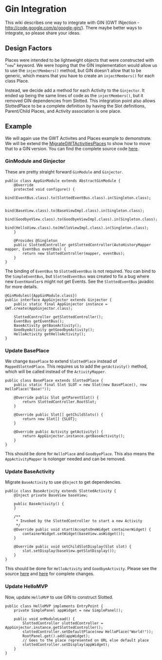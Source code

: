 

# Gin Integration #

This wiki describes one way to integrate with GIN (GWT INjection - http://code.google.com/p/google-gin/).  There maybe better ways to integrate, so please share your ideas.

## Design Factors ##

Places were intended to be lightweight  objects that were constructed with "`new`" keyword.  We were hoping that the GIN implementation would allow us to use the `injectMembers()` method, but GIN doesn't allow that to be generic, which means that you have to create an `injectMembers()` for each class Place.

Instead, we decide add a method for each Activity to the `Ginjector`.  It ended up being the same lines of code as the `injectMembers()`, but it removed GIN dependencies from Slotted.  This integration point also allows SlottedPlace to be a complete definition by having the Slot definitions, Parent/Child Places, and Activity association is one place.

## Example ##

We will again use the GWT Activites and Places example to demonstrate.  We will be extend the [MigrateGWTActivitiesPlaces](MigrateGWTActivitiesPlaces.md) to show how to move that to a GIN version.  You can find the complete source code [here](http://code.google.com/p/slotted/source/browse/#git%2Fexamples%2FGin%2Fsrc%2Fcom%2Fgooglecode%2Fslotted%2Fgin_example%2Fclient).

### GinModule and Ginjector ###

These are pretty straight forward `GinModule` and `Ginjector`.

```
public class AppGinModule extends AbstractGinModule {
    @Override
    protected void configure() {
        bind(EventBus.class).to(SlottedEventBus.class).in(Singleton.class);

        bind(BaseView.class).to(BaseViewImpl.class).in(Singleton.class);
        bind(GoodbyeView.class).to(GoodbyeViewImpl.class).in(Singleton.class);
        bind(HelloView.class).to(HelloViewImpl.class).in(Singleton.class);
    }

    @Provides @Singleton
    public SlottedController getSlottedController(AutoHistoryMapper mapper, EventBus eventBus) {
        return new SlottedController(mapper, eventBus);
    }
}
```

The binding of `EventBus` to `SlottedEventBus` is not required.  You can bind to the `SimpleEventBus`, but `SlottedEventBus` was created to fix a bug where new `EventHandler`s might not get Events.  See the `SlottedEventBus` javadoc for more details.

```
@GinModules({AppGinModule.class})
public interface AppGinjector extends Ginjector {
    public static final AppGinjector instance = GWT.create(AppGinjector.class);

    SlottedController getSlottedController();
    EventBus getEventBus();
    BaseActivity getBaseActivity();
    GoodbyeActivity getGoodbyeActivity();
    HelloActivity getHelloActivity();
}
```

### Update BasePlace ###

We change `BasePlace` to extend `SlottedPlace` instead of `MappedSlottedPlace`.  This requires us to add the `getActivity()` method, which will be called instead of the `ActivityMapper`.

```
public class BasePlace extends SlottedPlace {
    public static final Slot SLOT = new Slot(new BasePlace(), new HelloPlace("Base!"));

    @Override public Slot getParentSlot() {
        return SlottedController.RootSlot;
    }

    @Override public Slot[] getChildSlots() {
        return new Slot[] {SLOT};
    }

    @Override public Activity getActivity() {
        return AppGinjector.instance.getBaseActivity();
    }
}
```

This should be done for `HelloPlace` and `GoodbyePlace`.  This also means the `AppActivityMapper` is nolonger needed and can be removed.

### Update BaseActivity ###

Migrate `BaseActivity` to use `@Inject` to get dependencies.

```
public class BaseActivity extends SlottedActivity {
    @Inject private BaseView baseView;

    public BaseActivity() {
    }

    /**
     * Invoked by the SlottedController to start a new Activity
     */
    @Override public void start(AcceptsOneWidget containerWidget) {
        containerWidget.setWidget(baseView.asWidget());
    }

    @Override public void setChildSlotDisplay(Slot slot) {
        slot.setDisplay(baseView.getSlotDisplay());
    }
}
```

This should be done for `HelloActivity` and `GoodbyeActivity`.  Please see the source [here](http://code.google.com/p/slotted/source/browse/examples/Gin/src/com/googlecode/slotted/gin_example/client/HelloActivity.java)  and [here](http://code.google.com/p/slotted/source/browse/examples/Gin/src/com/googlecode/slotted/gin_example/client/GoodbyeActivity.java) for complete changes.

### Update HelloMVP ###

Now, update `HelloMVP` to use GIN to construct Slotted.

```
public class HelloMVP implements EntryPoint {
    private SimplePanel appWidget = new SimplePanel();

    public void onModuleLoad() {
        SlottedController slottedController = AppGinjector.instance.getSlottedController();
        slottedController.setDefaultPlace(new HelloPlace("World!"));
        RootPanel.get().add(appWidget);
        // Goes to the place represented on URL else default place
        slottedController.setDisplay(appWidget);
    }
}
```